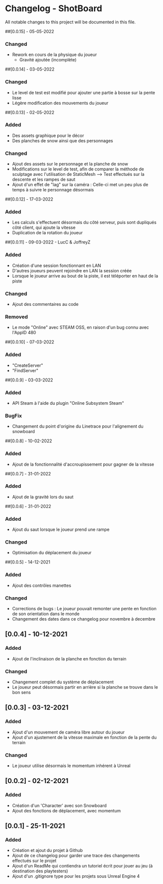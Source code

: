 # Changelog - ShotBoard
All notable changes to this project will be documented in this file.

##[0.0.15] - 05-05-2022
### Changed
- Rework en cours de la physique du joueur
	- Gravité ajoutée (incomplète)

##[0.0.14] - 03-05-2022
### Changed
- Le level de test est modifié pour ajouter une partie à bosse sur la pente lisse
- Légère modification des mouvements du joueur

##[0.0.13] - 02-05-2022
### Added
- Des assets graphique pour le décor
- Des planches de snow ainsi que des personnages

### Changed
- Ajout des assets sur le personnage et la planche de snow
- Modifications sur le level de test, afin de comparer la méthode de sculptage avec l'utilisation de StaticMesh
	--> Test effectués sur la descente et les rampes de saut
- Ajout d'un effet de "lag" sur la caméra : Celle-ci met un peu plus de temps à suivre le personnage désormais

##[0.0.12] - 17-03-2022
### Added
- Les calculs s'effectuent désormais du côté serveur, puis sont dupliqués côté client, qui ajoute la vitesse
- Duplication de la rotation du joueur

##[0.0.11] - 09-03-2022 - LucC & JoffreyZ
### Added
- Création d'une session fonctionnant en LAN
- D'autres joueurs peuvent rejoindre en LAN la session créée
- Lorsque le joueur arrive au bout de la piste, il est téléporter en haut de la piste

### Changed
- Ajout des commentaires au code

### Removed
- Le mode "Online" avec STEAM OSS, en raison d'un bug connu avec l'AppID 480

##[0.0.10] - 07-03-2022
### Added
- "CreateServer"
- "FindServer"

##[0.0.9] - 03-03-2022
### Added
- API Steam à l'aide du plugin "Online Subsystem Steam"

### BugFix
- Changement du point d'origine du Linetrace pour l'alignement du snowboard

##[0.0.8] - 10-02-2022
### Added
- Ajout de la fonctionnalité d'accroupissement pour gagner de la vitesse

##[0.0.7] - 31-01-2022
### Added
- Ajout de la gravité lors du saut

##[0.0.6] - 31-01-2022
### Added
- Ajout du saut lorsque le joueur prend une rampe

### Changed
- Optimisation du déplacement du joueur

##[0.0.5] - 14-12-2021
### Added
- Ajout des contrôles manettes

### Changed
- Corrections de bugs : Le joueur pouvait remonter une pente en fonction de son orientation dans le monde
- Changement des dates dans ce changelog pour novembre à decembre

## [0.0.4] - 10-12-2021
### Added
- Ajout de l'inclinaison de la planche en fonction du terrain

### Changed
- Changement complet du système de déplacement
- Le joueur peut désormais partir en arrière si la planche se trouve dans le bon sens

## [0.0.3] - 03-12-2021
### Added
- Ajout d'un mouvement de caméra libre autour du joueur
- Ajout d'un ajustement de la vitesse maximale en fonction de la pente du terrain

### Changed
- Le joueur utilise désormais le momentum inhérent à Unreal

## [0.0.2] - 02-12-2021
### Added
- Création d'un 'Character' avec son Snowboard
- Ajout des fonctions de déplacement, avec momentum

## [0.0.1] - 25-11-2021
### Added
- Création et ajout du projet à Github
- Ajout de ce changelog pour garder une trace des changements effectués sur le projet
- Ajout d'un ReadMe qui contiendra un tutoriel écrit pour jouer au jeu (à destination des playtesters)
- Ajout d'un .gitignore type pour les projets sous Unreal Engine 4